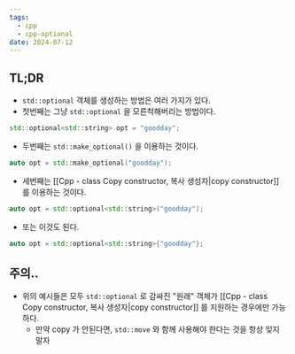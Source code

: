 ```yaml
---
tags:
  - cpp
  - cpp-optional
date: 2024-07-12
---
```

## TL;DR

- `std::optional` 객체를 생성하는 방법은 여러 가지가 있다.
- 첫번째는 그냥 `std::optional` 을 모른척해버리는 방법이다.

```cpp
std::optional<std::string> opt = "goodday";
```

- 두번째는 `std::make_optional()` 을 이용하는 것이다.

```cpp
auto opt = std::make_optional("goodday");
```

- 세번째는 [[Cpp - class Copy constructor, 복사 생성자|copy constructor]] 를 이용하는 것이다.

```cpp
auto opt = std::optional<std::string>("goodday");
```

- 또는 이것도 된다.

```cpp
auto opt = std::optional<std::string>{"goodday"};
```

## 주의..

- 위의 예시들은 모두 `std::optional` 로 감싸진 "원래" 객체가 [[Cpp - class Copy constructor, 복사 생성자|copy constructor]] 를 지원하는 경우에만 가능하다.
	- 만약 copy 가 안된다면, `std::move` 와 함께 사용해야 한다는 것을 항상 잊지 말자